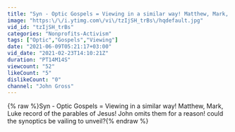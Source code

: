 ```yaml
---
title: "Syn - Optic Gospels = Viewing in a similar way! Matthew, Mark, Luke  record the parables of Jesus"
image: "https:\/\/i.ytimg.com\/vi\/tzIjSH_trBs\/hqdefault.jpg"
vid_id: "tzIjSH_trBs"
categories: "Nonprofits-Activism"
tags: ["Optic","Gospels","Viewing"]
date: "2021-06-09T05:21:17+03:00"
vid_date: "2021-02-23T14:10:21Z"
duration: "PT14M14S"
viewcount: "52"
likeCount: "5"
dislikeCount: "0"
channel: "John Gross"
---
```

{% raw %}Syn - Optic Gospels = Viewing in a similar way! Matthew, Mark, Luke  record of the parables of Jesus! John omits them for a reason! could the synoptics be vailing to unveil?{% endraw %}
